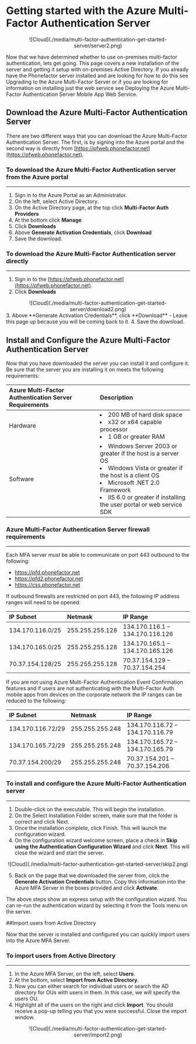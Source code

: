 <properties 
	pageTitle="Getting started with the Azure Multi-Factor Authentication Server" 
	description="This is the Azure Multi-factor authentication page that describes how to get started with Azure MFA Server." 
	services="multi-factor-authentication" 
	documentationCenter="" 
	authors="billmath" 
	manager="terrylan" 
	editor="bryanla"/>

<tags 
	ms.service="multi-factor-authentication" 
	ms.workload="identity" 
	ms.tgt_pltfrm="na" 
	ms.devlang="na" 
	ms.topic="article" 
	ms.date="06/02/2015" 
	ms.author="billmath"/>

# Getting started with the Azure Multi-Factor Authentication Server




<center>![Cloud](./media/multi-factor-authentication-get-started-server/server2.png)</center>

Now that we have determined whether to use on-premises multi-factor authentication, lets get going.  This page covers a new installation of the server and getting it setup with on-premises Active Directory.  If you already have the Phonefactor server installed and are looking for how to do this see Upgrading to the Azure Multi-Factor Server or if you are looking for information on installing just the web service see Deploying the Azure Multi-Factor Authentication Server Mobile App Web Service.



## Download the Azure Multi-Factor Authentication Server

There are two different ways that you can download the Azure Multi-Factor Authentication Server. The first, is by signing into the Azure portal and the second way is directly from [https://pfweb.phonefactor.net](https://pfweb.phonefactor.net). 


### To download the Azure Multi-Factor Authentication server from the Azure portal
--------------------------------------------------------------------------------

1. Sign in to the Azure Portal as an Administrator.
2. On the left, select Active Directory.
3. On the Active Directory page, at the top click **Multi-Factor Auth Providers**
4. At the bottom click **Manage**
5. Click **Downloads**
6. Above **Generate Activation Credentials**, click **Download**
7. Save the download.

### To download the Azure Multi-Factor Authentication server directly
--------------------------------------------------------------------------------

1. Sign in to the [https://pfweb.phonefactor.net](https://pfweb.phonefactor.net).
2. Click **Downloads**
<center>![Cloud](./media/multi-factor-authentication-get-started-server/download2.png)</center>
3. Above **Generate Activation Credentials**, click **Download** - Leave this page up because you will be coming back to it.
4. Save the download.



## Install and Configure the Azure Multi-Factor Authentication Server
Now that you have downloaded the server you can install it and configure it.  Be sure that the server you are installing it on meets the following requirements:



Azure Multi-Factor Authentication Server Requirements|Description|
:------------- | :------------- | 
Hardware|<li>200 MB of hard disk space</li><li>x32 or x64 capable processor</li><li>1 GB or greater RAM</li>
Software|<li>Windows Server 2003 or greater if the host is a server OS</li><li>Windows Vista or greater if the host is a client OS</li><li>Microsoft .NET 2.0 Framework</li><li>IIS 6.0 or greater if installing the user portal or web service SDK</li>

### Azure Multi-Factor Authentication Server firewall requirements
--------------------------------------------------------------------------------
Each MFA server must be able to communicate on port 443 outbound to the following:

- https://pfd.phonefactor.net
- https://pfd2.phonefactor.net
- https://css.phonefactor.net

If outbound firewalls are restricted on port 443, the following IP address ranges will need to be opened:

IP Subnet|Netmask|IP Range
:------------- | :------------- | :------------- |
134.170.116.0/25|255.255.255.128|134.170.116.1 – 134.170.116.126
134.170.165.0/25|255.255.255.128|134.170.165.1 – 134.170.165.126
70.37.154.128/25|255.255.255.128|70.37.154.129 – 70.37.154.254

If you are not using Azure Multi-Factor Authentication Event Confirmation features and if users are not authenticating with the Multi-Factor Auth mobile apps from devices on the corporate network the IP ranges can be reduced to the following:


IP Subnet|Netmask|IP Range
:------------- | :------------- | :------------- |
134.170.116.72/29|255.255.255.248|134.170.116.72 – 134.170.116.79
134.170.165.72/29|255.255.255.248|134.170.165.72 – 134.170.165.79
70.37.154.200/29|255.255.255.248|70.37.154.201 – 70.37.154.206


### To install and configure the Azure Multi-Factor Authentication server
--------------------------------------------------------------------------------


1. Double-click on the executable. This will begin the installation.
2. On the Select Installation Folder screen, make sure that the folder is correct and click Next.
3. Once the installation complete, click Finish.  This will launch the configuration wizard.
4. On the configuration wizard welcome screen, place a check in **Skip using the Authentication Configuration Wizard** and click **Next**.  This will close the wizard and start the server.
<center>![Cloud](./media/multi-factor-authentication-get-started-server/skip2.png)</center>

5. Back on the page that we downloaded the server from, click the **Generate Activation Credentials** button.  Copy this information into the Azure MFA Server in the boxes provided and click **Activate**.


The above steps show an express setup with the configuration wizard.  You can re-run the authentication wizard by selecting it from the Tools menu on the server.



##Import users from Active Directory

Now that the server is installed and configured you can quickly import users into the Azure MFA Server. 

### To import users from Active Directory
--------------------------------------------------------------------------------


1. In the Azure MFA Server, on the left, select **Users**.
2. At the bottom, select **Import from Active Directory**.
3. Now you can either search for individual users or search the AD directory for OUs with users in them.  In this case, we will specify the users OU.
4. Highlight all of the users on the right and click **Import**.  You should receive a pop-up telling you that you were successful.  Close the import window.

<center>![Cloud](./media/multi-factor-authentication-get-started-server/import2.png)</center>
